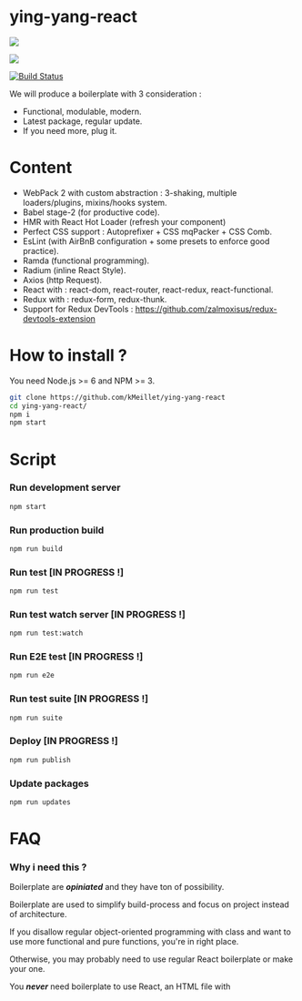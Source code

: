 # ying-yang-react

![](http://image.noelshack.com/fichiers/2016/37/1473789222-sucess.jpg)

![](http://image.noelshack.com/fichiers/2016/37/1473789284-screen-1.jpg)

[![Build Status](https://travis-ci.org/kMeillet/ying-yang-react.svg?branch=master)](https://travis-ci.org/kMeillet/ying-yang-react)

We will produce a boilerplate with 3 consideration :

- Functional, modulable, modern.
- Latest package, regular update.
- If you need more, plug it.

# Content

- WebPack 2 with custom abstraction : 3-shaking, multiple loaders/plugins, mixins/hooks system.
- Babel stage-2 (for productive code).
- HMR with React Hot Loader (refresh your component)
- Perfect CSS support : Autoprefixer + CSS mqPacker + CSS Comb.
- EsLint (with AirBnB configuration + some presets to enforce good practice).
- Ramda (functional programming).
- Radium (inline React Style).
- Axios (http Request).
- React with : react-dom, react-router, react-redux, react-functional.
- Redux with : redux-form, redux-thunk.
- Support for Redux DevTools : https://github.com/zalmoxisus/redux-devtools-extension

# How to install ?

You need Node.js >= 6 and NPM >= 3.

```sh
git clone https://github.com/kMeillet/ying-yang-react
cd ying-yang-react/
npm i
npm start
```

# Script

### Run development server

```sh
npm start
```

### Run production build

```sh
npm run build
```

### Run test [IN PROGRESS !]

```sh
npm run test
```

### Run test watch server [IN PROGRESS !]

```sh
npm run test:watch
```

### Run E2E test [IN PROGRESS !]

```sh
npm run e2e
```

### Run test suite [IN PROGRESS !]

```sh
npm run suite
```

### Deploy [IN PROGRESS !]

```sh
npm run publish
```

### Update packages

```sh
npm run updates
```

# FAQ

### Why i need this ?

Boilerplate are ***opiniated*** and they have ton of possibility.

Boilerplate are used to simplify build-process and focus on project instead of architecture.

If you disallow regular object-oriented programming with class and want to use more functional and pure functions, you're in right place.

Otherwise, you may probably need to use regular React boilerplate or make your one.

You ***never*** need boilerplate to use React, an HTML file with <script> tag can do it alone.

### I can't use class and this, what the hell ?

The project follow hard rules to enforce good practice for more functional project :

- 2x indent space.
- Comma-dangle in function arguments and Array / Object literal (if they're split into multiple line).
- Don't use of : arguments, class, delete, events, getter, setter, let, var, loops, statement.
- Avoid mutations.
- No var/let, only const.
- Don't use this.
- Don't use null or undefined.
- Don't use ES6 Proxy. 
- Don't use rest parameters.
- Don't write unused expression.
- Don't use valueOf.
- You can't use "console" object, use external logger.
- Default ES6 import without name permitted for merging component.
- Write component as function, forget React.createClass or React.Component.
- Stateless function please.
- No React string refs.
- Function with new cap without constructor are authorized (like Ramda F()).
- For the rest, we follow AirBnB JavaScript standard + React plugin rules.

Why we need that ?

- Bloated components and poor data structures are easily spotted.
- Laziness is dead, you’re forced to think and put state management where it belongs : in higher level container components.
- You may rarely need binding function (in JSX), we try to use pure function.
- Easy to understand and test.
- Performance (in future).

You can change ESLint configuration in ".eslintrc" file.

### How i can add PropTypes or lifecycle hook ?

With "react-functional", function support lifecycle hook.

Add life cycle methods to stateless functional components, without the class noise.

```js
import { React } from 'react';
import functional from 'react-functional';

const ComponentA = props => (
  <div>{ props.name }</div>
);

ComponentA.shouldComponentUpdate = (props, nextProps) => props.name !== nextProps.name;

export default functional(ComponentA);
```

You may notice we mutate Component A : we authorize mutation to add React lifecycle hook and propTypes/defaultProps.

We can use more pure solution (you can use one of them) :

```js
import { React } from 'react';
import functional from 'react-functional';

const ComponentA = props => (
  <div>{ props.name }</div>
);

const hook = {
  shouldComponentUpdate: (props, nextProps) => props.name !== nextProps.name,
};

export default functional(ComponentA, hook);
```

### New router ?

React Router v4 doc : https://github.com/ReactTraining/react-router/blob/v4/README.md

### Can i use ES7 decorators ?

No, spec. can change and we try to use pure function to prevent context binding.

Decorators are really awesome but we don't need it.

### Can i move to Babel stage-0 ?

Stage-0 can be useful for mass export or if you want latest ECMAScript power.

If you want to change stage, remove the old stage in "package.json" and install new stage.

Then, edit ".babelrc" file.

### Why Ramda ? We have Underscore or Lodash !

Ramda has a more focused goal.

Ramda implement Fantasy Land algebraic data-structure (https://github.com/fantasyland/fantasy-land).

Ramda is designed specifically for a functional programming style, one that makes it easy to create functional pipelines, one that never mutates user data.

Ramda can work with React very well.

Doc : http://ramdajs.com/0.22.1/docs/

### Can i use Immutable.js ?

Yes, with immutable PropTypes, that will be good : https://www.npmjs.com/package/react-immutable-proptypes

### How i can add vendor in my project ?

You can add/remove vendor file in "client/vendor.js".

### How i can change WebPack configuration ?

We use custom abstraction to leverage friction with WebPack.

In "__env__" directory, you can find 2 configuration environment : production or development.

You can make your own environment and use it with WebPack.
 
Builder function return WebPack 2 configuration and use 4 params :

- Base provider (a default WebPack configuration).
- Mixins list.
- Loader list.
- Plugins list.

### Can i make global conf for all environment ?

No, every environment has own configuration with mixins, plugins, loaders and base configuration provider.

### How i can use a new loader ?

List of available loaders :

- Assets (images, fonts, videos, sound)
- Babel
- CSS
- ESLint
- JSON

You can add any loader : install it via npm and write a new loader file in "__env__/providers/loaders" directory with boilerplate :

```js
'use strict';

const ext = [];

const wrapper = {};

const pre = {};

const loader = {};

module.exports = {
  ext,
  wrapper,
  pre,
  loader,
};
````

As you can see, loaders are plain object with 4 props :
 
- ext : an array of extensions (like .js, .jsx) to target.
- wrapper : wrap provider with custom configuration if needed.
- pre, loader : preLoaders, loaders.

### How i can remove/add a WebPack plugin ?

### How i can remove/add mixin ?

Mixin are useful for fast-change on configuration, like enabled devTools or run dev server.


